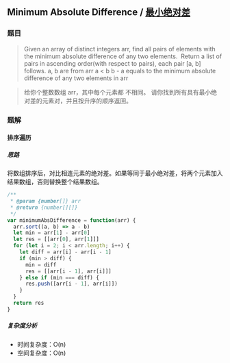 ## Minimum Absolute Difference / [最小绝对差](https://leetcode-cn.com/problems/minimum-absolute-difference/)
### 题目
> Given an array of distinct integers arr, find all pairs of elements with the minimum absolute difference of any two elements. 
Return a list of pairs in ascending order(with respect to pairs), each pair [a, b] follows.
a, b are from arr
a < b
b - a equals to the minimum absolute difference of any two elements in arr

> 给你个整数数组 arr，其中每个元素都 不相同。
请你找到所有具有最小绝对差的元素对，并且按升序的顺序返回。

### 题解
#### 排序遍历
##### 思路
将数组排序后，对比相连元素的绝对差。如果等同于最小绝对差，将两个元素加入结果数组，否则替换整个结果数组。

```js
/**
 * @param {number[]} arr
 * @return {number[][]}
 */
var minimumAbsDifference = function(arr) {
  arr.sort((a, b) => a - b)
  let min = arr[1] - arr[0]
  let res = [[arr[0], arr[1]]]
  for (let i = 2; i < arr.length; i++) {
    let diff = arr[i] - arr[i - 1]
    if (min > diff) {
      min = diff
      res = [[arr[i - 1], arr[i]]]
    } else if (min === diff) {
      res.push([arr[i - 1], arr[i]])
    }
  }
  return res
}
```

##### 复杂度分析
+ 时间复杂度：O(n)
+ 空间复杂度：O(n)